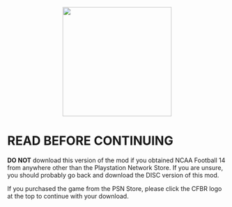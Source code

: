 <p align="center">
  <a href="https://github.com/cfbrevamped/CFBR-Easy-Installer/blob/master/PS3/digital.md"><img width="250" src="https://github.com/cfbrevamped/CFBR-Easy-Installer/blob/master/assets/images/CFBR.png"></a>
</p>

# READ BEFORE CONTINUING

**DO NOT** download this version of the mod if you obtained NCAA Football 14 from anywhere other than the Playstation Network Store. If you are unsure, you should probably go back and download the DISC version of this mod.

If you purchased the game from the PSN Store, please click the CFBR logo at the top to continue with your download.
